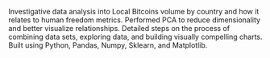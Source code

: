 Investigative data analysis into Local Bitcoins volume by country and how it relates to human freedom metrics.
Performed PCA to reduce dimensionality and better visualize relationships. Detailed steps on the process of combining data sets, exploring data, and building visually compelling charts. Built using Python, Pandas, Numpy, Sklearn, and Matplotlib.



